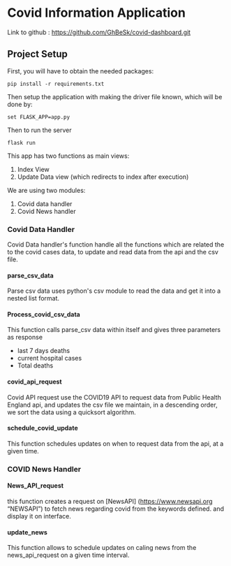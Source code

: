 # Covid Information Application #
Link to github : https://github.com/GhBeSk/covid-dashboard.git
## Project Setup ##

First, you will have to obtain the needed packages:
```
pip install -r requirements.txt
```
Then setup the application with making the driver file known, which will be done by:
```
set FLASK_APP=app.py
```
Then to run the server
```
flask run
```

This app has two functions as main views:

1. Index View
2. Update Data view (which redirects to index after execution)

We are using two modules:

1. Covid data handler
2. Covid News handler

### Covid Data Handler ###

Covid Data handler's function handle all the functions which are related the to the covid cases data, to update and read data from the api and the csv file.

#### parse_csv_data ####

Parse csv data uses python's csv module to read the data and get it into a nested list format.

#### Process_covid_csv_data ####

This function calls parse_csv data within itself and gives three parameters as response

* last 7 days deaths
* current hospital cases
* Total deaths

#### covid_api_request ####

Covid API request use the COVID19 API to request data from Public Health England api, and updates the csv file we maintain, in a descending order, we sort the data using a quicksort algorithm.

#### schedule_covid_update ####

This function schedules updates on when to request data from the api, at a given time.


### COVID News Handler ###

#### News_API_request ####

this function creates a request on [NewsAPI] (https://www.newsapi.org “NEWSAPI”) to fetch news regarding covid from the keywords defined. and display it on interface.

#### update_news ####

This function allows to schedule updates on caling news from the news_api_request on a given time interval.